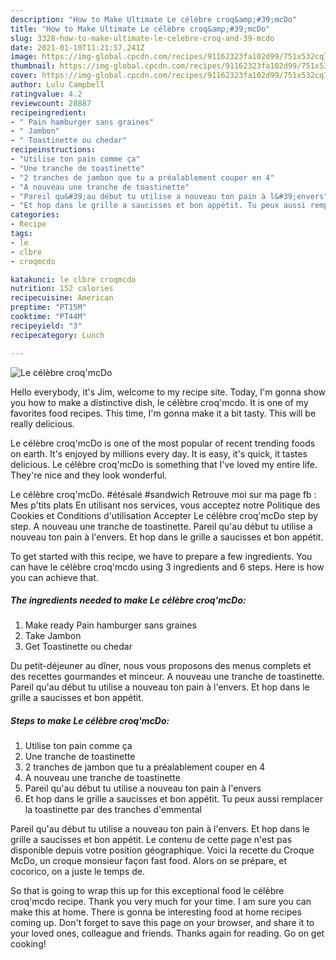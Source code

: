 ```yaml
---
description: "How to Make Ultimate Le célèbre croq&amp;#39;mcDo"
title: "How to Make Ultimate Le célèbre croq&amp;#39;mcDo"
slug: 3328-how-to-make-ultimate-le-celebre-croq-and-39-mcdo
date: 2021-01-10T11:21:57.241Z
image: https://img-global.cpcdn.com/recipes/91162323fa102d99/751x532cq70/le-celebre-croqmcdo-photo-principale-de-la-recette.jpg
thumbnail: https://img-global.cpcdn.com/recipes/91162323fa102d99/751x532cq70/le-celebre-croqmcdo-photo-principale-de-la-recette.jpg
cover: https://img-global.cpcdn.com/recipes/91162323fa102d99/751x532cq70/le-celebre-croqmcdo-photo-principale-de-la-recette.jpg
author: Lulu Campbell
ratingvalue: 4.2
reviewcount: 28887
recipeingredient:
- " Pain hamburger sans graines"
- " Jambon"
- " Toastinette ou chedar"
recipeinstructions:
- "Utilise ton pain comme ça"
- "Une tranche de toastinette"
- "2 tranches de jambon que tu a préalablement couper en 4"
- "A nouveau une tranche de toastinette"
- "Pareil qu&#39;au début tu utilise a nouveau ton pain à l&#39;envers"
- "Et hop dans le grille a saucisses et bon appétit. Tu peux aussi remplacer la toastinette par des tranches d&#39;emmental"
categories:
- Recipe
tags:
- le
- clbre
- croqmcdo

katakunci: le clbre croqmcdo 
nutrition: 152 calories
recipecuisine: American
preptime: "PT15M"
cooktime: "PT44M"
recipeyield: "3"
recipecategory: Lunch

---
```



![Le célèbre croq&#39;mcDo](https://img-global.cpcdn.com/recipes/91162323fa102d99/751x532cq70/le-celebre-croqmcdo-photo-principale-de-la-recette.jpg)

Hello everybody, it's Jim, welcome to my recipe site. Today, I'm gonna show you how to make a distinctive dish, le célèbre croq&#39;mcdo. It is one of my favorites food recipes. This time, I'm gonna make it a bit tasty. This will be really delicious.

Le célèbre croq&#39;mcDo is one of the most popular of recent trending foods on earth. It's enjoyed by millions every day. It is easy, it's quick, it tastes delicious. Le célèbre croq&#39;mcDo is something that I've loved my entire life. They're nice and they look wonderful.

Le célèbre croq&#39;mcDo. #étésalé #sandwich Retrouve moi sur ma page fb : Mes p&#39;tits plats En utilisant nos services, vous acceptez notre Politique des Cookies et Conditions d&#39;utilisation Accepter Le célèbre croq&#39;mcDo step by step. A nouveau une tranche de toastinette. Pareil qu&#39;au début tu utilise a nouveau ton pain à l&#39;envers. Et hop dans le grille a saucisses et bon appétit.


To get started with this recipe, we have to prepare a few ingredients. You can have le célèbre croq&#39;mcdo using 3 ingredients and 6 steps. Here is how you can achieve that.

<!--inarticleads1-->

##### The ingredients needed to make Le célèbre croq&#39;mcDo:

1. Make ready  Pain hamburger sans graines
1. Take  Jambon
1. Get  Toastinette ou chedar


Du petit-déjeuner au dîner, nous vous proposons des menus complets et des recettes gourmandes et minceur. A nouveau une tranche de toastinette. Pareil qu&#39;au début tu utilise a nouveau ton pain à l&#39;envers. Et hop dans le grille a saucisses et bon appétit. 

<!--inarticleads2-->

##### Steps to make Le célèbre croq&#39;mcDo:

1. Utilise ton pain comme ça
1. Une tranche de toastinette
1. 2 tranches de jambon que tu a préalablement couper en 4
1. A nouveau une tranche de toastinette
1. Pareil qu&#39;au début tu utilise a nouveau ton pain à l&#39;envers
1. Et hop dans le grille a saucisses et bon appétit. Tu peux aussi remplacer la toastinette par des tranches d&#39;emmental


Pareil qu&#39;au début tu utilise a nouveau ton pain à l&#39;envers. Et hop dans le grille a saucisses et bon appétit. Le contenu de cette page n&#39;est pas disponible depuis votre position géographique. Voici la recette du Croque McDo, un croque monsieur façon fast food. Alors on se prépare, et cocorico, on a juste le temps de. 

So that is going to wrap this up for this exceptional food le célèbre croq&#39;mcdo recipe. Thank you very much for your time. I am sure you can make this at home. There is gonna be interesting food at home recipes coming up. Don't forget to save this page on your browser, and share it to your loved ones, colleague and friends. Thanks again for reading. Go on get cooking!
